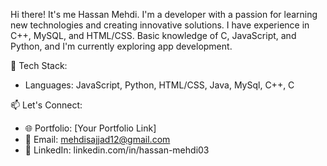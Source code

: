 
Hi there! It's me Hassan Mehdi. I'm a developer with a passion for learning new technologies and creating innovative solutions.
I have experience in C++, MySQL, and HTML/CSS.
Basic knowledge of C, JavaScript, and Python, and I'm currently exploring app development.


🔧 Tech Stack:
- Languages: JavaScript, Python, HTML/CSS, Java, MySql, C++, C

📫 Let's Connect:
- 🌐 Portfolio: [Your Portfolio Link]
- 📧 Email: mehdisajjad12@gmail.com
- 📱 LinkedIn: linkedin.com/in/hassan-mehdi03
